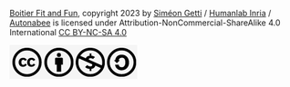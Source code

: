  [Boitier Fit and Fun](https://github.com/autonabee/fit_and_fun/tree/main/cad), copyright 2023 by [Siméon Getti](https://github.com/Keirsos) / [Humanlab Inria](https://www.inria.fr) / [Autonabee](https://www.autonabee.com/) is licensed under  Attribution-NonCommercial-ShareAlike 4.0 International [CC BY-NC-SA 4.0](https://creativecommons.org/licenses/by-nc-sa/4.0/)

![logo cc by-nc-sa](./cc_by-nc-sa.png)

